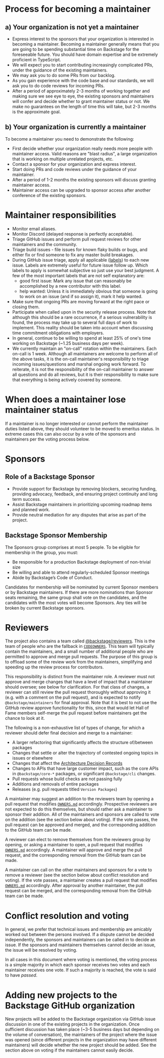 # Process for becoming a maintainer

## a) Your organization is not yet a maintainer

- Express interest to the sponsors that your organization is interested in becoming a maintainer. Becoming a maintainer generally means that you are going to be spending substantial time on Backstage for the foreseeable future. You should have domain expertise and be extremely proficient in TypeScript.
- We will expect you to start contributing increasingly complicated PRs, under the guidance of the existing maintainers.
- We may ask you to do some PRs from our backlog.
- As you gain experience with the code base and our standards, we will ask you to do code reviews for incoming PRs.
- After a period of approximately 2-3 months of working together and making sure we see eye to eye, the existing sponsors and maintainers will confer and decide whether to grant maintainer status or not. We make no guarantees on the length of time this will take, but 2-3 months is the approximate goal.

## b) Your organization is currently a maintainer

To become a maintainer you need to demonstrate the following:

- First decide whether your organization really needs more people with maintainer access. Valid reasons are "blast radius", a large organization that is working on multiple unrelated projects, etc.
- Contact a sponsor for your organization and express interest.
- Start doing PRs and code reviews under the guidance of your maintainer.
- After a period of 1-2 months the existing sponsors will discuss granting maintainer access.
- Maintainer access can be upgraded to sponsor access after another conference of the existing sponsors.

# Maintainer responsibilities

- Monitor email aliases.
- Monitor Discord (delayed response is perfectly acceptable).
- Triage GitHub issues and perform pull request reviews for other maintainers and the community.
- Triage build issues - file issues for known flaky builds or bugs, and either fix or find someone to fix any master build breakages.
- During GitHub issue triage, apply all applicable ([labels](https://github.com/backstage/backstage/labels)) to each new issue. Labels are extremely useful for future issue follow up. Which labels to apply is somewhat subjective so just use your best judgment. A few of the most important labels that are not self explanatory are:
  - good first issue: Mark any issue that can reasonably be accomplished by a new contributor with this label.
  - help wanted: Unless it is immediately obvious that someone is going to work on an issue (and if so assign it), mark it help wanted.
- Make sure that ongoing PRs are moving forward at the right pace or closing them.
- Participate when called upon in the security release process. Note that although this should be a rare occurrence, if a serious vulnerability is found, the process may take up to several full days of work to implement. This reality should be taken into account when discussing time commitment obligations with employers.
- In general, continue to be willing to spend at least 25% of one's time working on Backstage (~1.25 business days per week).
- We currently maintain an "on-call" rotation within the maintainers. Each on-call is 1 week. Although all maintainers are welcome to perform all of the above tasks, it is the on-call maintainer's responsibility to triage incoming issues/questions and marshal ongoing work forward. To reiterate, it is not the responsibility of the on-call maintainer to answer all questions and do all reviews, but it is their responsibility to make sure that everything is being actively covered by someone.

# When does a maintainer lose maintainer status

If a maintainer is no longer interested or cannot perform the maintainer duties listed above, they should volunteer to be moved to emeritus status. In extreme cases this can also occur by a vote of the sponsors and maintainers per the voting process below.

# Sponsors

## Role of a Backstage Sponsor

- Provide support for Backstage by removing blockers, securing funding, providing advocacy, feedback, and ensuring project continuity and long term success.
- Assist Backstage maintainers in prioritizing upcoming roadmap items and planned work.
- Provide neutral mediation for any disputes that arise as part of the project.

## Backstage Sponsor Membership
The Sponsors group comprises at most 5 people. To be eligible for membership in the group, you must:
- Be responsible for a production Backstage deployment of non-trivial size
- Be willing and able to attend regularly-scheduled Sponsor meetings
- Abide by Backstage’s Code of Conduct.

Candidates for membership will be nominated by current Sponsor members or by Backstage maintainers. If there are more nominations than Sponsor seats remaining, the same group shall vote on the candidates, and the candidates with the most votes will become Sponsors. Any ties will be broken by current Backstage sponsors.


# Reviewers

The project also contains a team called [@backstage/reviewers](https://github.com/orgs/backstage/teams/reviewers). This is the team of people who are the fallback in [`CODEOWNERS`](./.github/CODEOWNERS). This team will typically contain the maintainers, and a small number of additional people who are permitted to approve and merge pull requests. The purpose of this group is to offload some of the review work from the maintainers, simplifying and speeding up the review process for contributors.

This responsibility is distinct from the maintainer role. A reviewer must not approve and merge changes that have a level of impact that a maintainer should oversee; see below for clarification. For that class of changes, a reviewer can still review the pull request thoroughly without approving it (e.g. with a comment on the pull request), and is expected to notify `@backstage/maintainers` for final approval. Note that it is best to not use the GitHub review approve functionality for this, since that would let Hall of Fame members self-merge the pull request before maintainers get the chance to look at it.

The following is a non-exhaustive list of types of change, for which a reviewer should defer final decision and merge to a maintainer:

- A larger refactoring that significantly affects the structure of/between packages
- Changes that settle or alter the trajectory of contested ongoing topics in issues or elsewhere
- Changes that affect the [Architecture Decision Records](./docs/architecture-decisions)
- Changes to APIs that have large customer impact, such as the core APIs in `@backstage/core-*` packages, or significant `@backstage/cli` changes.
- Pull requests whose build checks are not passing fully
- Additions and removals of entire packages
- Releases (e.g. pull requests titled `Version Packages`)

A maintainer may suggest an addition to the reviewers team by opening a pull request that modifies [`OWNERS.md`](./OWNERS.md) accordingly. Prospective reviewers are not expected to do this themselves, but should rather ask a maintainer to sponsor their addition. All of the maintainers and sponsors are called to vote on the addition (see the section below about voting). If the vote passes, the pull request can be approved and merged, and the corresponding addition to the GitHub team can be made.

A reviewer can elect to remove themselves from the reviewers group by opening, or asking a maintainer to open, a pull request that modifies [`OWNERS.md`](./OWNERS.md) accordingly. A maintainer will approve and merge the pull request, and the corresponding removal from the GitHub team can be made.

A maintainer can call on the other maintainers and sponsors for a vote to remove a reviewer (see the section below about conflict resolution and voting). If the vote passes, a maintainer creates a pull request that modifies [`OWNERS.md`](./OWNERS.md) accordingly. After approval by another maintainer, the pull request can be merged, and the corresponding removal from the GitHub team can be made.

# Conflict resolution and voting

In general, we prefer that technical issues and membership are amicably worked out between the persons involved. If a dispute cannot be decided independently, the sponsors and maintainers can be called in to decide an issue. If the sponsors and maintainers themselves cannot decide an issue, the issue will be resolved by voting.

In all cases in this document where voting is mentioned, the voting process is a simple majority in which each sponsor receives two votes and each maintainer receives one vote. If such a majority is reached, the vote is said to have _passed_.

# Adding new projects to the Backstage GitHub organization

New projects will be added to the Backstage organization via GitHub issue discussion in one of the existing projects in the organization. Once sufficient discussion has taken place (~3-5 business days but depending on the volume of conversation), the maintainers of the project where the issue was opened (since different projects in the organization may have different maintainers) will decide whether the new project should be added. See the section above on voting if the maintainers cannot easily decide.
